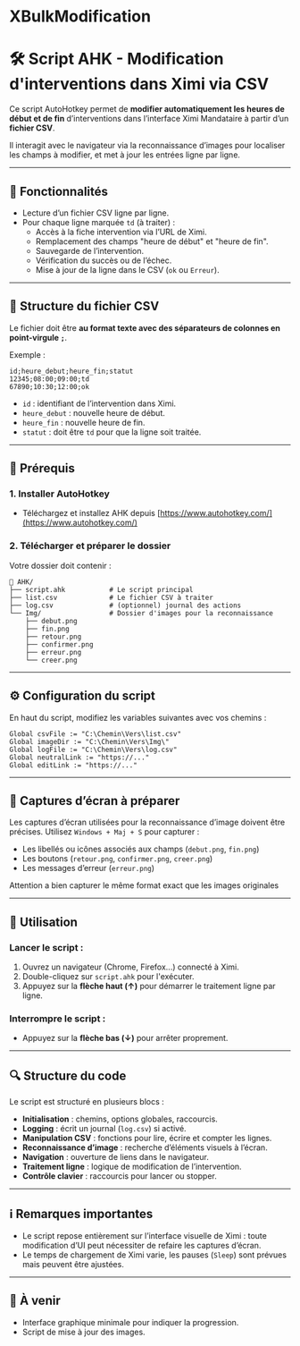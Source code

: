 # XBulkModification

# 🛠 Script AHK - Modification d'interventions dans Ximi via CSV

Ce script AutoHotkey permet de **modifier automatiquement les heures de début et de fin** d’interventions dans l’interface Ximi Mandataire à partir d’un **fichier CSV**.

Il interagit avec le navigateur via la reconnaissance d’images pour localiser les champs à modifier, et met à jour les entrées ligne par ligne.

---

## 📌 Fonctionnalités

- Lecture d’un fichier CSV ligne par ligne.
- Pour chaque ligne marquée `td` (à traiter) :
  - Accès à la fiche intervention via l’URL de Ximi.
  - Remplacement des champs "heure de début" et "heure de fin".
  - Sauvegarde de l’intervention.
  - Vérification du succès ou de l’échec.
  - Mise à jour de la ligne dans le CSV (`ok` ou `Erreur`).

---

## 📂 Structure du fichier CSV

Le fichier doit être **au format texte avec des séparateurs de colonnes en point-virgule `;`**.

Exemple :

```
id;heure_debut;heure_fin;statut
12345;08:00;09:00;td
67890;10:30;12:00;ok
```

- `id` : identifiant de l’intervention dans Ximi.
- `heure_debut` : nouvelle heure de début.
- `heure_fin` : nouvelle heure de fin.
- `statut` : doit être `td` pour que la ligne soit traitée.

---

## 🧰 Prérequis

### 1. Installer AutoHotkey

- Téléchargez et installez AHK depuis [https://www.autohotkey.com/](https://www.autohotkey.com/)

### 2. Télécharger et préparer le dossier

Votre dossier doit contenir :

```
📁 AHK/
├── script.ahk           # Le script principal
├── list.csv             # Le fichier CSV à traiter
├── log.csv              # (optionnel) journal des actions
└── Img/                 # Dossier d'images pour la reconnaissance
    ├── debut.png
    ├── fin.png
    ├── retour.png
    ├── confirmer.png
    ├── erreur.png
    └── creer.png
```

---

## ⚙️ Configuration du script

En haut du script, modifiez les variables suivantes avec vos chemins :

```ahk
Global csvFile := "C:\Chemin\Vers\list.csv"
Global imageDir := "C:\Chemin\Vers\Img\"
Global logFile := "C:\Chemin\Vers\log.csv"
Global neutralLink := "https://..."
Global editLink := "https://..."
```

---

## 📸 Captures d’écran à préparer

Les captures d’écran utilisées pour la reconnaissance d’image doivent être précises. Utilisez `Windows + Maj + S` pour capturer :

- Les libellés ou icônes associés aux champs (`debut.png`, `fin.png`)
- Les boutons (`retour.png`, `confirmer.png`, `creer.png`)
- Les messages d’erreur (`erreur.png`)

Attention a bien capturer le même format exact que les images originales

---

## 🏁 Utilisation

### Lancer le script :
1. Ouvrez un navigateur (Chrome, Firefox...) connecté à Ximi.
2. Double-cliquez sur `script.ahk` pour l'exécuter.
3. Appuyez sur la **flèche haut (↑)** pour démarrer le traitement ligne par ligne.

### Interrompre le script :
- Appuyez sur la **flèche bas (↓)** pour arrêter proprement.

---

## 🔍 Structure du code

Le script est structuré en plusieurs blocs :

- **Initialisation** : chemins, options globales, raccourcis.
- **Logging** : écrit un journal (`log.csv`) si activé.
- **Manipulation CSV** : fonctions pour lire, écrire et compter les lignes.
- **Reconnaissance d’image** : recherche d’éléments visuels à l’écran.
- **Navigation** : ouverture de liens dans le navigateur.
- **Traitement ligne** : logique de modification de l’intervention.
- **Contrôle clavier** : raccourcis pour lancer ou stopper.

---

## ℹ️ Remarques importantes

- Le script repose entièrement sur l’interface visuelle de Ximi : toute modification d’UI peut nécessiter de refaire les captures d’écran.
- Le temps de chargement de Ximi varie, les pauses (`Sleep`) sont prévues mais peuvent être ajustées.

---

## 📝 À venir 

- Interface graphique minimale pour indiquer la progression.
- Script de mise à jour des images.
